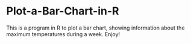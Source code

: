 # Plot-a-Bar-Chart-in-R
This is a program in R to plot a bar chart, showing information about the maximum temperatures during a week. Enjoy!
